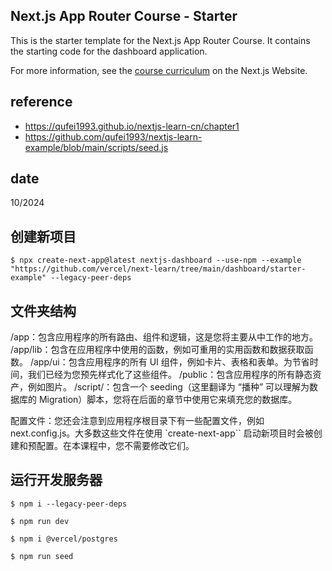 ## Next.js App Router Course - Starter

This is the starter template for the Next.js App Router Course. It contains the starting code for the dashboard application.

For more information, see the [course curriculum](https://nextjs.org/learn) on the Next.js Website.

## reference 

- https://qufei1993.github.io/nextjs-learn-cn/chapter1
- https://github.com/qufei1993/nextjs-learn-example/blob/main/scripts/seed.js
  

## date

10/2024

## 创建新项目

	$ npx create-next-app@latest nextjs-dashboard --use-npm --example "https://github.com/vercel/next-learn/tree/main/dashboard/starter-example" --legacy-peer-deps

## 文件夹结构

/app：包含应用程序的所有路由、组件和逻辑，这是您将主要从中工作的地方。
/app/lib：包含在应用程序中使用的函数，例如可重用的实用函数和数据获取函数。
/app/ui：包含应用程序的所有 UI 组件，例如卡片、表格和表单。为节省时间，我们已经为您预先样式化了这些组件。
/public：包含应用程序的所有静态资产，例如图片。
/script/：包含一个 seeding（这里翻译为 “播种” 可以理解为数据库的 Migration）脚本，您将在后面的章节中使用它来填充您的数据库。

配置文件：您还会注意到应用程序根目录下有一些配置文件，例如 next.config.js。大多数这些文件在使用 `create-next-app`` 启动新项目时会被创建和预配置。在本课程中，您不需要修改它们。

## 运行开发服务器

	$ npm i --legacy-peer-deps

	$ npm run dev

	$ npm i @vercel/postgres

	$ npm run seed
